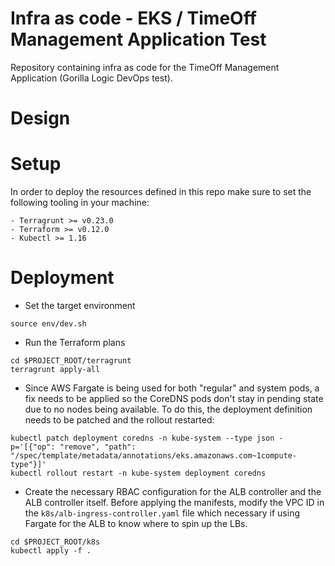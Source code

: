# Infra as code - EKS / TimeOff Management Application Test
Repository containing infra as code for the TimeOff Management Application (Gorilla Logic DevOps test).


# Design



# Setup
In order to deploy the resources defined in this repo make sure to set the following tooling in your machine:

```
- Terragrunt >= v0.23.0
- Terraform >= v0.12.0
- Kubectl >= 1.16
```

# Deployment
- Set the target environment
```
source env/dev.sh
```

- Run the Terraform plans
```
cd $PROJECT_ROOT/terragrunt
terragrunt apply-all
```

- Since AWS Fargate is being used for both "regular" and system pods, a fix needs to be applied so the CoreDNS pods don't stay in pending state due to no nodes being available. To do this, the deployment definition needs to be patched and the rollout restarted:
```
kubectl patch deployment coredns -n kube-system --type json -p='[{"op": "remove", "path": "/spec/template/metadata/annotations/eks.amazonaws.com~1compute-type"}]'
kubectl rollout restart -n kube-system deployment coredns
```

- Create the necessary RBAC configuration for the ALB controller and the ALB controller itself. Before applying the manifests, modify the  VPC ID in the `k8s/alb-ingress-controller.yaml` file which necessary if using Fargate for the ALB to know where to spin up the LBs.
```
cd $PROJECT_ROOT/k8s
kubectl apply -f .
```

